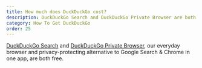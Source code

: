 ```yaml
---
title: How much does DuckDuckGo cost?
description: DuckDuckGo Search and DuckDuckGo Private Browser are both free.
category: How To Get DuckDuckGo
order: 25
---
```


[DuckDuckGo Search](https://duckduckgo.com/) and <a href="{{ site.baseurl }}/get-duckduckgo/does-duckduckgo-make-a-browser/">DuckDuckGo Private Browser</a>, our everyday browser and privacy-protecting alternative to Google Search & Chrome in one app, are both free.
